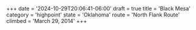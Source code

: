 +++
date = '2024-10-29T20:06:41-06:00'
draft = true
title = 'Black Mesa'
category = 'highpoint'
state = 'Oklahoma'
route = 'North Flank Route'
climbed = 'March 29, 2014'
+++
